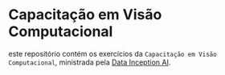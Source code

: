 # Capacitação em Visão Computacional
este repositório contém os exercícios da `Capacitação em Visão Computacional`, ministrada pela [Data Inception AI](https://www.linkedin.com/company/data-inception-ai/).